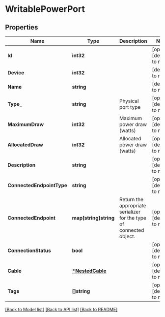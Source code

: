 # WritablePowerPort

## Properties
Name | Type | Description | Notes
------------ | ------------- | ------------- | -------------
**Id** | **int32** |  | [optional] [default to null]
**Device** | **int32** |  | [default to null]
**Name** | **string** |  | [default to null]
**Type_** | **string** | Physical port type | [optional] [default to null]
**MaximumDraw** | **int32** | Maximum power draw (watts) | [optional] [default to null]
**AllocatedDraw** | **int32** | Allocated power draw (watts) | [optional] [default to null]
**Description** | **string** |  | [optional] [default to null]
**ConnectedEndpointType** | **string** |  | [optional] [default to null]
**ConnectedEndpoint** | **map[string]string** |  Return the appropriate serializer for the type of connected object.  | [optional] [default to null]
**ConnectionStatus** | **bool** |  | [optional] [default to null]
**Cable** | [***NestedCable**](NestedCable.md) |  | [optional] [default to null]
**Tags** | **[]string** |  | [optional] [default to null]

[[Back to Model list]](../README.md#documentation-for-models) [[Back to API list]](../README.md#documentation-for-api-endpoints) [[Back to README]](../README.md)


